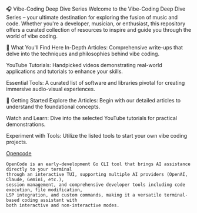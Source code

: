 🎧 Vibe-Coding Deep Dive Series
Welcome to the Vibe-Coding Deep Dive Series – your ultimate destination for exploring the fusion of music and code. Whether you're a developer, musician, or enthusiast, this repository offers a curated collection of resources to inspire and guide you through the world of vibe coding.

🎯 What You'll Find Here
In-Depth Articles: Comprehensive write-ups that delve into the techniques and philosophies behind vibe coding.

YouTube Tutorials: Handpicked videos demonstrating real-world applications and tutorials to enhance your skills.

Essential Tools: A curated list of software and libraries pivotal for creating immersive audio-visual experiences.

🚀 Getting Started
Explore the Articles: Begin with our detailed articles to understand the foundational concepts.

Watch and Learn: Dive into the selected YouTube tutorials for practical demonstrations.

Experiment with Tools: Utilize the listed tools to start your own vibe coding projects.


[Opencode](https://github.com/sst/opencode)

```
OpenCode is an early-development Go CLI tool that brings AI assistance directly to your terminal
through an interactive TUI, supporting multiple AI providers (OpenAI, Claude, Gemini, etc.),
session management, and comprehensive developer tools including code execution, file modification,
LSP integration, and custom commands, making it a versatile terminal-based coding assistant with
both interactive and non-interactive modes.
```

